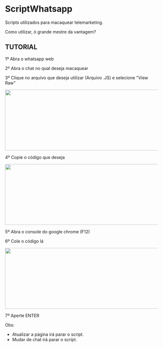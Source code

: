 # ScriptWhatsapp
Scripts utilizados para macaquear telemarketing.

Como utilizar, ó grande mestre da vantagem?

<h2>TUTORIAL</h2>

1º Abra o whatsapp web

2º Abra o chat no qual deseja macaquear

3º Clique no arquivo que deseja utilizar (Arquivo .JS) e selecione "View Raw"

<img src="https://github.com/vitorhartmann/ScriptWhatsapp/blob/main/Fotos/ViewRaw.PNG" width="600" height="200">

4º Copie o código que deseja

<img src="https://github.com/vitorhartmann/ScriptWhatsapp/blob/main/Fotos/ExemploCodigo.PNG" width="600" height="200">

5º Abra o console do google chrome (F12)

6º Cole o código lá

<img src="https://github.com/vitorhartmann/ScriptWhatsapp/blob/main/Fotos/Console.PNG" width="600" height="200">

7º Aperte ENTER


Obs: 
- Atualizar a página irá parar o script.
- Mudar de chat irá parar o script.


